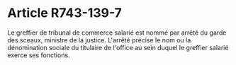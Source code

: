 # Article R743-139-7

Le greffier de tribunal de commerce salarié est nommé par arrêté du garde des sceaux, ministre de la justice. L'arrêté précise le nom ou la dénomination sociale du titulaire de l'office au sein duquel le greffier salarié exerce ses fonctions.
